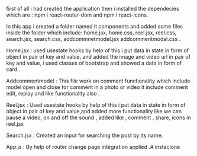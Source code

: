 first of all i had created the application then i installed the dependecies which are : npm i react-router-dom and npm i react-icons.

In this app i created a folder named it components and added some files inside the folder which include: home.jsx, home.css, reel.jsx, reel.css, search.jsx, search.css, addcommnetmodel.jsx addcommentmodal.css .

Home.jsx : used usestate hooks by help of this i put data in state in form of object in pair of key and value, and added the image and video url in pair of key and value, i used classes of bootstrap and showed a data in form of card .

Addcommentmodel : This file work on comment functionality which include model open and close for comment in a photo or video it include comment edit, replay and like functionality also .

Reel.jsx : Used usestate hooks by help of this i put data in state in form of object in pair of key and value,and added more functionality like we can pause a video, on and off the sound , added like , comment , share, icons in reel.jsx

Search.jsx : Created an input for searching the post by its name.

App.js : By help of router change page integration applied .#   i n s t a c l o n e  
 
